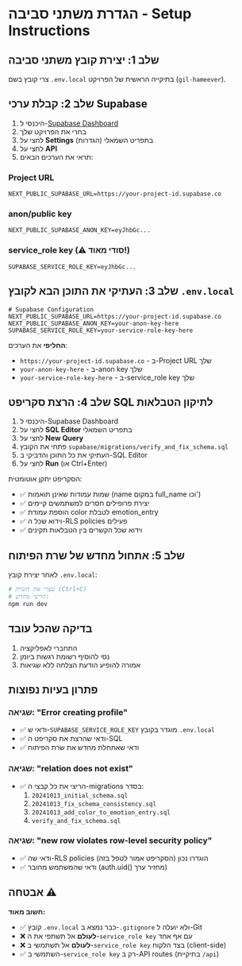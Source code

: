 # הגדרת משתני סביבה - Setup Instructions

## שלב 1: יצירת קובץ משתני סביבה

צרי קובץ בשם `.env.local` בתיקייה הראשית של הפרויקט (`gil-hameever`).

## שלב 2: קבלת ערכי Supabase

1. היכנסי ל-[Supabase Dashboard](https://supabase.com/dashboard)
2. בחרי את הפרויקט שלך
3. לחצי על **Settings** (הגדרות) בתפריט השמאלי
4. לחצי על **API**
5. תראי את הערכים הבאים:

### Project URL
```
NEXT_PUBLIC_SUPABASE_URL=https://your-project-id.supabase.co
```

### anon/public key
```
NEXT_PUBLIC_SUPABASE_ANON_KEY=eyJhbGc...
```

### service_role key (⚠️ סודי מאוד!)
```
SUPABASE_SERVICE_ROLE_KEY=eyJhbGc...
```

## שלב 3: העתיקי את התוכן הבא לקובץ `.env.local`

```env
# Supabase Configuration
NEXT_PUBLIC_SUPABASE_URL=https://your-project-id.supabase.co
NEXT_PUBLIC_SUPABASE_ANON_KEY=your-anon-key-here
SUPABASE_SERVICE_ROLE_KEY=your-service-role-key-here
```

**החליפי** את הערכים:
- `https://your-project-id.supabase.co` - ב-Project URL שלך
- `your-anon-key-here` - ב-anon key שלך
- `your-service-role-key-here` - ב-service_role key שלך

## שלב 4: הרצת סקריפט SQL לתיקון הטבלאות

1. היכנסי ל-Supabase Dashboard
2. לחצי על **SQL Editor** בתפריט השמאלי
3. לחצי על **New Query**
4. פתחי את הקובץ `supabase/migrations/verify_and_fix_schema.sql`
5. העתיקי את כל התוכן והדביקי ב-SQL Editor
6. לחצי על **Run** (או Ctrl+Enter)

הסקריפט יתקן אוטומטית:
- ✅ שמות עמודות שאינן תואמות (name במקום full_name וכו')
- ✅ יצירת פרופילים חסרים למשתמשים קיימים
- ✅ הוספת עמודת color לטבלת emotion_entry
- ✅ וידוא שכל ה-RLS policies פעילים
- ✅ וידוא שכל הקשרים בין הטבלאות תקינים

## שלב 5: אתחול מחדש של שרת הפיתוח

לאחר יצירת קובץ `.env.local`:

```bash
# עצרי את השרת (Ctrl+C)
# הריצי מחדש:
npm run dev
```

## בדיקה שהכל עובד

1. התחברי לאפליקציה
2. נסי להוסיף רשומת רגשות ביומן
3. אמורה להופיע הודעת הצלחה ללא שגיאות

## פתרון בעיות נפוצות

### שגיאה: "Error creating profile"
- ✅ ודאי ש-`SUPABASE_SERVICE_ROLE_KEY` מוגדר בקובץ `.env.local`
- ✅ ודאי שהרצת את סקריפט ה-SQL
- ✅ ודאי שאתחלת מחדש את שרת הפיתוח

### שגיאה: "relation does not exist"
- ✅ הריצי את כל קבצי ה-migrations בסדר:
  1. `20241013_initial_schema.sql`
  2. `20241013_fix_schema_consistency.sql`
  3. `20241013_add_color_to_emotion_entry.sql`
  4. `verify_and_fix_schema.sql`

### שגיאה: "new row violates row-level security policy"
- ✅ ודאי שה-RLS policies הוגדרו נכון (הסקריפט אמור לטפל בזה)
- ✅ ודאי שהמשתמש מחובר (auth.uid() מחזיר ערך)

## אבטחה ⚠️

**חשוב מאוד:**
- ✅ קובץ `.env.local` כבר נמצא ב-`.gitignore` ולא יועלה ל-Git
- ❌ **לעולם** אל תשתפי את ה-`service_role key` עם אף אחד
- ❌ **לעולם** אל תשתמשי ב-`service_role key` בצד הלקוח (client-side)
- ✅ השתמשי ב-`service_role key` רק ב-API routes (בתיקיית `/api`)

